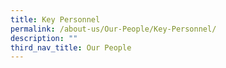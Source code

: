 ```yaml
---
title: Key Personnel
permalink: /about-us/Our-People/Key-Personnel/
description: ""
third_nav_title: Our People
---
```

